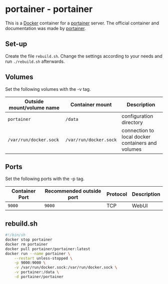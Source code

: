 # portainer - portainer

This is a [Docker](/wiki/docker.md) container for a [portainer](../portainer.md)
server.
The official container and documentation was made by
[portainer](https://hub.docker.com/r/portainer/portainer).

## Set-up

Create the file `rebuild.sh`.
Change the settings according to your needs and run `./rebuild.sh` afterwards.

## Volumes

Set the following volumes with the -v tag.

| Outside mount/volume name | Container mount        | Description                                       |
| ------------------------- | ---------------------- | ------------------------------------------------- |
| `portainer`               | `/data`                | configuration directory                           |
| `/var/run/docker.sock`    | `/var/run/docker.sock` | connection to local docker containers and volumes |

## Ports

Set the following ports with the -p tag.

| Container Port | Recommended outside port | Protocol | Description |
| -------------- | ------------------------ | -------- | ----------- |
| `9000`         | `9000`                   | TCP      | WebUI       |

## rebuild.sh

```sh
#!/bin/sh
docker stop portainer
docker rm portainer
docker pull portainer/portainer:latest
docker run --name portainer \
    --restart unless-stopped \
    -p 9000:9000 \
    -v /var/run/docker.sock:/var/run/docker.sock \
    -v portainer:/data \
    -d portainer/portainer
```
